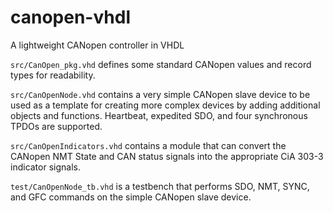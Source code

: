 # canopen-vhdl
A lightweight CANopen controller in VHDL

`src/CanOpen_pkg.vhd` defines some standard CANopen values and record types for readability.

`src/CanOpenNode.vhd` contains a very simple CANopen slave device to be used as a template for creating more complex devices by adding additional objects and functions.  Heartbeat, expedited SDO, and four synchronous TPDOs are supported.

`src/CanOpenIndicators.vhd` contains a module that can convert the CANopen NMT State and CAN status signals into the appropriate CiA 303-3 indicator signals.

`test/CanOpenNode_tb.vhd` is a testbench that performs SDO, NMT, SYNC, and GFC commands on the simple CANopen slave device.
